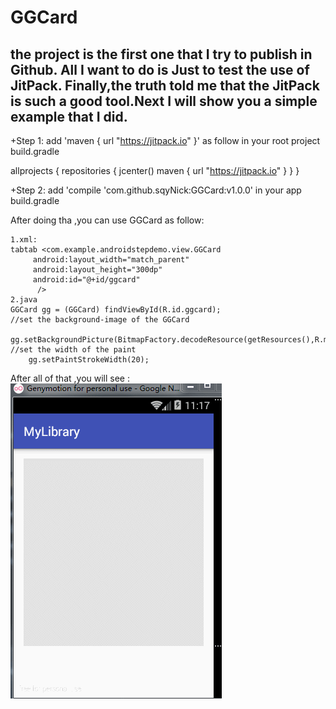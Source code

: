 GGCard
===
the project is the first one that I try to publish in Github. All I want to do is Just to test the use of JitPack. Finally,the truth told me that the JitPack is such a good tool.Next I will show you a simple example that I did.
----------------------------------------------------------------------------------------------------------------------------------------
+Step 1:
 add  'maven { url "https://jitpack.io" }' as follow in your root project build.gradle
 
allprojects {
    repositories {
        jcenter()
        maven { url "https://jitpack.io" }
    }
}

+Step 2:
 add 'compile 'com.github.sqyNick:GGCard:v1.0.0' in your app build.gradle
 
 After doing tha ,you can use GGCard as follow:
 
 	1.xml:
	tabtab <com.example.androidstepdemo.view.GGCard
         android:layout_width="match_parent"
         android:layout_height="300dp"
         android:id="@+id/ggcard"
          />
	2.java
	GGCard gg = (GGCard) findViewById(R.id.ggcard);
	//set the background-image of the GGCard
        gg.setBackgroundPicture(BitmapFactory.decodeResource(getResources(),R.mipmap.ic_launcher)); 
	//set the width of the paint
        gg.setPaintStrokeWidth(20);
		
After all of that ,you will see :
![github](https://github.com/sqyNick/GGCard/blob/master/android_ggcard.gif)

 


